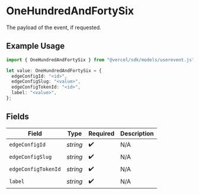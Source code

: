 # OneHundredAndFortySix

The payload of the event, if requested.

## Example Usage

```typescript
import { OneHundredAndFortySix } from "@vercel/sdk/models/userevent.js";

let value: OneHundredAndFortySix = {
  edgeConfigId: "<id>",
  edgeConfigSlug: "<value>",
  edgeConfigTokenId: "<id>",
  label: "<value>",
};
```

## Fields

| Field               | Type                | Required            | Description         |
| ------------------- | ------------------- | ------------------- | ------------------- |
| `edgeConfigId`      | *string*            | :heavy_check_mark:  | N/A                 |
| `edgeConfigSlug`    | *string*            | :heavy_check_mark:  | N/A                 |
| `edgeConfigTokenId` | *string*            | :heavy_check_mark:  | N/A                 |
| `label`             | *string*            | :heavy_check_mark:  | N/A                 |